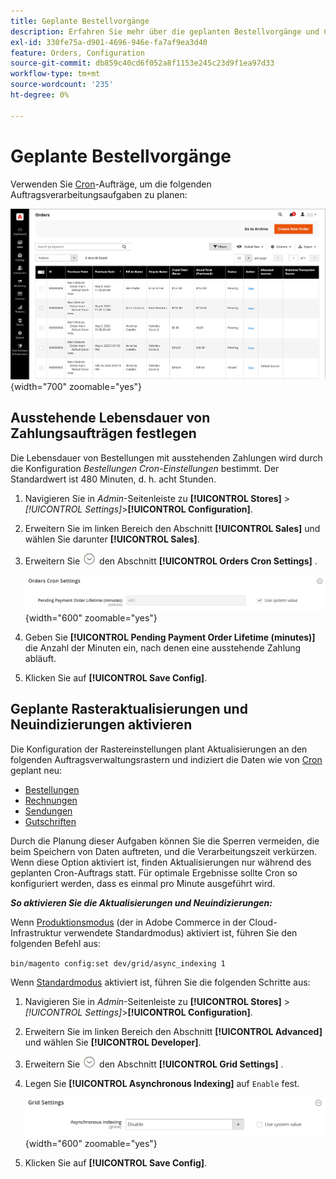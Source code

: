 ```yaml
---
title: Geplante Bestellvorgänge
description: Erfahren Sie mehr über die geplanten Bestellvorgänge und Cron-Einstellungen für Bestellungen, die diese Funktion unterstützen.
exl-id: 330fe75a-d901-4696-946e-fa7af9ea3d40
feature: Orders, Configuration
source-git-commit: db859c40cd6f052a8f1153e245c23d9f1ea97d33
workflow-type: tm+mt
source-wordcount: '235'
ht-degree: 0%

---
```


# Geplante Bestellvorgänge

Verwenden Sie [Cron](../systems/cron.md)-Aufträge, um die folgenden Auftragsverarbeitungsaufgaben zu planen:

![Auftragsraster](./assets/orders-grid.png){width="700" zoomable="yes"}

## Ausstehende Lebensdauer von Zahlungsaufträgen festlegen

Die Lebensdauer von Bestellungen mit ausstehenden Zahlungen wird durch die Konfiguration _Bestellungen Cron-Einstellungen_ bestimmt. Der Standardwert ist 480 Minuten, d. h. acht Stunden.

1. Navigieren Sie in _Admin_-Seitenleiste zu **[!UICONTROL Stores]** > _[!UICONTROL Settings]_>**[!UICONTROL Configuration]**.

1. Erweitern Sie im linken Bereich den Abschnitt **[!UICONTROL Sales]** und wählen Sie darunter **[!UICONTROL Sales]**.

1. Erweitern Sie ![Erweiterungsauswahl](../assets/icon-display-expand.png) den Abschnitt **[!UICONTROL Orders Cron Settings]** .

   ![Bestellungen Cron-Einstellungen](../configuration-reference/sales/assets/sales-orders-cron-settings.png){width="600" zoomable="yes"}

1. Geben Sie **[!UICONTROL Pending Payment Order Lifetime (minutes)]** die Anzahl der Minuten ein, nach denen eine ausstehende Zahlung abläuft.

1. Klicken Sie auf **[!UICONTROL Save Config]**.

## Geplante Rasteraktualisierungen und Neuindizierungen aktivieren

Die Konfiguration der Rastereinstellungen plant Aktualisierungen an den folgenden Auftragsverwaltungsrastern und indiziert die Daten wie von [Cron](../systems/cron.md) geplant neu:

- [Bestellungen](orders.md#orders-workspace)
- [Rechnungen](invoices.md)
- [Sendungen](shipments.md)
- [Gutschriften](credit-memos.md)

Durch die Planung dieser Aufgaben können Sie die Sperren vermeiden, die beim Speichern von Daten auftreten, und die Verarbeitungszeit verkürzen. Wenn diese Option aktiviert ist, finden Aktualisierungen nur während des geplanten Cron-Auftrags statt. Für optimale Ergebnisse sollte Cron so konfiguriert werden, dass es einmal pro Minute ausgeführt wird.

**_So aktivieren Sie die Aktualisierungen und Neuindizierungen:_**

Wenn [Produktionsmodus](https://experienceleague.adobe.com/docs/commerce-operations/configuration-guide/setup/application-modes.html#production-mode) (der in Adobe Commerce in der Cloud-Infrastruktur verwendete Standardmodus) aktiviert ist, führen Sie den folgenden Befehl aus:

``bin/magento config:set dev/grid/async_indexing 1``

Wenn [Standardmodus](https://experienceleague.adobe.com/docs/commerce-operations/configuration-guide/setup/application-modes.html#default-mode) aktiviert ist, führen Sie die folgenden Schritte aus:

1. Navigieren Sie in _Admin_-Seitenleiste zu **[!UICONTROL Stores]** > _[!UICONTROL Settings]_>**[!UICONTROL Configuration]**.

1. Erweitern Sie im linken Bereich den Abschnitt **[!UICONTROL Advanced]** und wählen Sie **[!UICONTROL Developer]**.

1. Erweitern Sie ![Erweiterungsauswahl](../assets/icon-display-expand.png) den Abschnitt **[!UICONTROL Grid Settings]** .

1. Legen Sie **[!UICONTROL Asynchronous Indexing]** auf `Enable` fest.

   ![Rastereinstellungen](../configuration-reference/advanced/assets/developer-grid-settings.png){width="600" zoomable="yes"}

1. Klicken Sie auf **[!UICONTROL Save Config]**.
